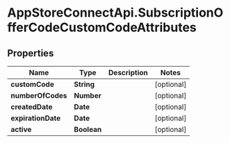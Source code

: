 # AppStoreConnectApi.SubscriptionOfferCodeCustomCodeAttributes

## Properties

Name | Type | Description | Notes
------------ | ------------- | ------------- | -------------
**customCode** | **String** |  | [optional] 
**numberOfCodes** | **Number** |  | [optional] 
**createdDate** | **Date** |  | [optional] 
**expirationDate** | **Date** |  | [optional] 
**active** | **Boolean** |  | [optional] 


